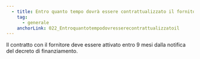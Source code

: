 ```yaml
---
  - title: Entro quanto tempo dovrà essere contrattualizzato il fornitore per le ASL/AUSL che hanno oltre 1.000.001 assistibili?
    tag:
      - generale
    anchorLink: 022_Entroquantotempodovresserecontrattualizzatoil
---
```


Il contratto con il fornitore deve essere attivato entro 9 mesi dalla notifica del decreto di finanziamento.
